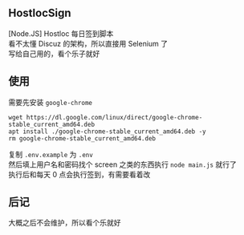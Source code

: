 ## HostlocSign
[Node.JS] Hostloc 每日签到脚本  
看不太懂 Discuz 的架构，所以直接用 Selenium 了  
写给自己用的，看个乐子就好

## 使用
需要先安装 `google-chrome`  
```
wget https://dl.google.com/linux/direct/google-chrome-stable_current_amd64.deb
apt install ./google-chrome-stable_current_amd64.deb -y
rm google-chrome-stable_current_amd64.deb
```
复制 `.env.example` 为 `.env`  
然后填上用户名和密码找个 screen 之类的东西执行 `node main.js` 就行了  
执行后和每天 0 点会执行签到，有需要看着改  

## 后记
大概之后不会维护，所以看个乐就好